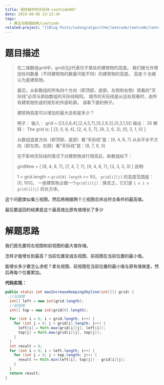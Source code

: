 ```yaml
---
title: 保持城市的天际线-LeetCode807
date: 2019-08-06 23:13:34
tags:
  - 算法与数据结构/Leetcode
related-project: "[[Blog Posts/coding/algorithm/leetcode/leetcode|leetcode]]"
---
```


# 题目描述

> 在二维数组grid中，grid[i][j]代表位于某处的建筑物的高度。 我们被允许增加任何数量（不同建筑物的数量可能不同）的建筑物的高度。 高度 0 也被认为是建筑物。
>
> 最后，从新数组的所有四个方向（即顶部，底部，左侧和右侧）观看的“天际线”必须与原始数组的天际线相同。 城市的天际线是从远处观看时，由所有建筑物形成的矩形的外部轮廓。 请看下面的例子。
>
> 建筑物高度可以增加的最大总和是多少？
>
> 例子：
> 输入： grid = \[\[3,0,8,4],\[2,4,5,7],\[9,2,6,3],\[0,3,1,0]]
> 输出： 35
> 解释： 
> The grid is:
> \[ \[3, 0, 8, 4], 
>   \[2, 4, 5, 7],
>   \[9, 2, 6, 3],
>   \[0, 3, 1, 0] ]
>
> 从数组竖直方向（即顶部，底部）看“天际线”是：\[9, 4, 8, 7]
> 从水平水平方向（即左侧，右侧）看“天际线”是：\[8, 7, 9, 3]
>
> 在不影响天际线的情况下对建筑物进行增高后，新数组如下：
>
> gridNew = \[ \[8, 4, 8, 7],
>             \[7, 4, 7, 7],
>             \[9, 4, 8, 7],
>             \[3, 3, 3, 3] ]
> 说明:
>
> 1 < grid.length = `grid[0].length` <= 50。
>  `grid[i][j]` 的高度范围是： \[0, 100]。
> 一座建筑物占据一个`grid[i][j]`：换言之，它们是 `1 x 1 x grid[i][j]` 的长方体。

这个问题类似看三视图，然后再根据两个三视图合并出符合条件的最高值。

最后要返回的结果是这个最高值比原有值增长了多少

<!--more-->

# 解题思路

我们首先要将左视图和前视图的最大值存储。

怎样才能增长到最高？当前位置变成左视图、前视图在当前位置的最小值。

能增长多少要怎么求呢？拿左视图、前视图在当前位置的最小值与原有值做差，然后再每个位置累加。

**代码实现：**

```java
public static int maxIncreaseKeepingSkyline(int[][] grid) {
  //左视图
  int[] left = new int[grid.length];
  //前视图
  int[] top = new int[grid[0].length];

  for (int i = 0; i < grid.length; i++) {
    for (int j = 0; j < grid[i].length; j++) {
      left[i] = Math.max(grid[i][j], left[i]);
      top[j] = Math.max(grid[i][j], top[j]);
    }
  }
  int result = 0;
  for (int i = 0; i < left.length; i++) {
    for (int j = 0; j < top.length; j++) {
      result += Math.min(left[i], top[j]) - grid[i][j];
    }
  }
  return result;
}
```

